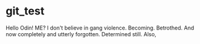 # git_test

Hello Odin!
ME? I don't believe in gang violence. Becoming. Betrothed. And now completely and utterly forgotten. Determined still. Also, 